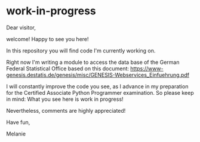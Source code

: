 # work-in-progress

Dear visitor,

welcome! Happy to see you here!

In this repository you will find code I'm currently working on.

Right now I'm writing a module to access the data base of the German Federal Statistical Office based on this document:
https://www-genesis.destatis.de/genesis/misc/GENESIS-Webservices_Einfuehrung.pdf

I will constantly improve the code you see, as I advance in my preparation for the Certified Associate Python Programmer examination.
So please keep in mind: What you see here is work in progress!

Nevertheless, comments are highly appreciated!

Have fun,

Melanie
